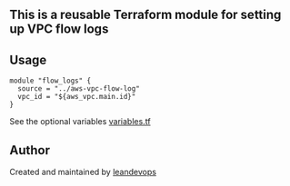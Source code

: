 ## This is a reusable Terraform module for setting up VPC flow logs

## Usage

```hcl
module "flow_logs" {
  source = "../aws-vpc-flow-log"
  vpc_id = "${aws_vpc.main.id}"
}
```

See the optional variables [variables.tf](variables.tf)

## Author
Created and maintained by [leandevops](https://github.com/leandevops)
